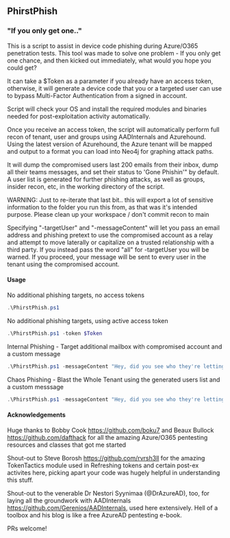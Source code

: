 ## PhirstPhish

### "If you only get one.."

This is a script to assist in device code phishing during Azure/O365 penetration tests. This tool was made to solve one problem - If you only get one chance, and then kicked out immediately, what would you hope you could get?

It can take a $Token as a parameter if you already have an access token, otherwise, it will generate a device code that you or a targeted user can use to bypass Multi-Factor Authentication from a signed in account.

Script will check your OS and install the required modules and binaries needed for post-exploitation activity automatically. 

Once you receive an access token, the script will automatically perform full recon of tenant, user and groups using AADInternals and Azurehound. Using the latest version of Azurehound, the Azure tenant will be mapped and output to a format you can load into Neo4j for graphing attack paths.

It will dump the compromised users last 200 emails from their inbox, dump all their teams messages, and set their status to 'Gone Phishin'" by default. A user list is generated for further phishing attacks, as well as groups, insider recon, etc, in the working directory of the script. 

WARNING: Just to re-iterate that last bit.. this will export a lot of sensitive information to the folder you run this from, as that was it's intended purpose. Please clean up your workspace / don't commit recon to main 

Specifying "-targetUser" and "-messageContent" will let you pass an email address and phishing pretext to use the compromised account as a relay and attempt to move laterally or capitalize on a trusted relationship with a third party. If you instead pass the word "all" for -targetUser you will be warned. If you proceed, your message will be sent to every user in the tenant using the compromised account.

#### Usage

No additional phishing targets, no access tokens

```powershell
.\PhirstPhish.ps1 
```

No additional phishing targets, using active access token

```powershell
.\PhirstPhish.ps1 -token $Token
```

Internal Phishing - Target additional mailbox with compromised account and a custom message

```powershell
.\PhirstPhish.ps1 -messageContent "Hey, did you see who they're letting go? Check it out https://notices.azurewebsites.net/terminations.pdf" -targetUser accounting@corpomax.com
```

Chaos Phishing - Blast the Whole Tenant using the generated users list and a custom messsage

```powershell
.\PhirstPhish.ps1 -messageContent "Hey, did you see who they're letting go? Check it out https://notices.azurewebsites.net/terminations.pdf" -targetUser all
```


#### Acknowledgements 

Huge thanks to Bobby Cook https://github.com/boku7 and Beaux Bullock https://github.com/dafthack for all the amazing Azure/O365 pentesting resources and classes that got me started 

Shout-out to Steve Borosh https://github.com/rvrsh3ll for the amazing TokenTactics module used in Refreshing tokens and certain post-ex activites here, picking apart your code was hugely helpful in understanding this stuff.

Shout-out to the venerable Dr Nestori Syynimaa (@DrAzureAD), too, for laying all the groundwork with AADInternals https://github.com/Gerenios/AADInternals, used here extensively. Hell of a toolbox and his blog is like a free AzureAD pentesting e-book.

PRs welcome!


